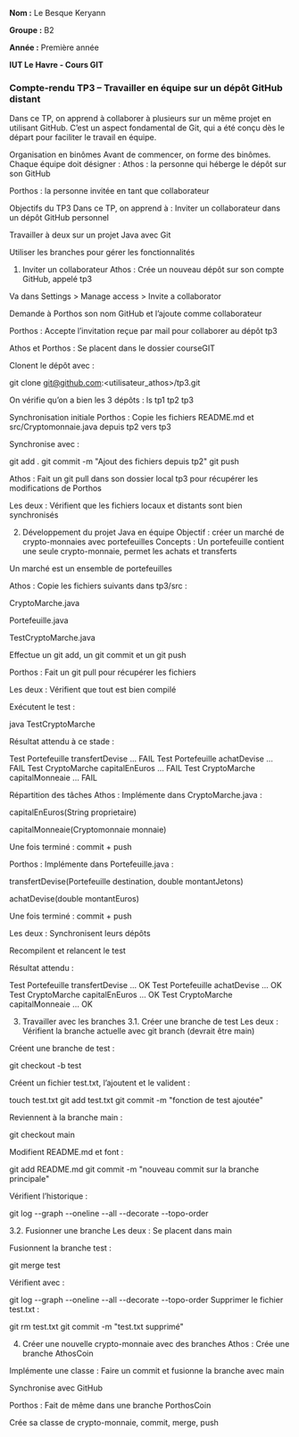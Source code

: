 **Nom :** Le Besque Keryann

**Groupe :** B2

**Année :** Première année

**IUT Le Havre - Cours GIT**


### Compte-rendu TP3 – Travailler en équipe sur un dépôt GitHub distant
Dans ce TP, on apprend à collaborer à plusieurs sur un même projet en utilisant GitHub.
 C’est un aspect fondamental de Git, qui a été conçu dès le départ pour faciliter le travail en équipe.

Organisation en binômes
Avant de commencer, on forme des binômes.
 Chaque équipe doit désigner :
Athos : la personne qui héberge le dépôt sur son GitHub


Porthos : la personne invitée en tant que collaborateur



Objectifs du TP3
Dans ce TP, on apprend à :
Inviter un collaborateur dans un dépôt GitHub personnel


Travailler à deux sur un projet Java avec Git


Utiliser les branches pour gérer les fonctionnalités



1. Inviter un collaborateur
Athos :
Crée un nouveau dépôt sur son compte GitHub, appelé tp3


Va dans Settings > Manage access > Invite a collaborator


Demande à Porthos son nom GitHub et l’ajoute comme collaborateur


Porthos :
Accepte l’invitation reçue par mail pour collaborer au dépôt tp3


Athos et Porthos :
Se placent dans le dossier courseGIT


Clonent le dépôt avec :

git clone git@github.com:<utilisateur_athos>/tp3.git


On vérifie qu’on a bien les 3 dépôts :
ls
tp1  tp2  tp3

Synchronisation initiale
Porthos :
Copie les fichiers README.md et src/Cryptomonnaie.java depuis tp2 vers tp3


Synchronise avec :

git add .
git commit -m "Ajout des fichiers depuis tp2"
git push

Athos :
Fait un git pull dans son dossier local tp3 pour récupérer les modifications de Porthos


Les deux :
Vérifient que les fichiers locaux et distants sont bien synchronisés



2. Développement du projet Java en équipe
Objectif : créer un marché de crypto-monnaies avec portefeuilles
Concepts :
Un portefeuille contient une seule crypto-monnaie, permet les achats et transferts


Un marché est un ensemble de portefeuilles


Athos :
Copie les fichiers suivants dans tp3/src :


CryptoMarche.java


Portefeuille.java


TestCryptoMarche.java


Effectue un git add, un git commit et un git push


Porthos :
Fait un git pull pour récupérer les fichiers


Les deux :
Vérifient que tout est bien compilé


Exécutent le test :

 

java TestCryptoMarche

Résultat attendu à ce stade :

Test Portefeuille transfertDevise        ... FAIL
Test Portefeuille achatDevise            ... FAIL
Test CryptoMarche capitalEnEuros         ... FAIL
Test CryptoMarche capitalMonneaie        ... FAIL

Répartition des tâches
Athos :
Implémente dans CryptoMarche.java :


capitalEnEuros(String proprietaire)


capitalMonneaie(Cryptomonnaie monnaie)


Une fois terminé : commit + push


Porthos :
Implémente dans Portefeuille.java :


transfertDevise(Portefeuille destination, double montantJetons)


achatDevise(double montantEuros)


Une fois terminé : commit + push


Les deux :
Synchronisent leurs dépôts


Recompilent et relancent le test


Résultat attendu :

Test Portefeuille transfertDevise        ... OK
Test Portefeuille achatDevise            ... OK
Test CryptoMarche capitalEnEuros         ... OK
Test CryptoMarche capitalMonneaie        ... OK



3. Travailler avec les branches
3.1. Créer une branche de test
Les deux :
Vérifient la branche actuelle avec git branch (devrait être main)


Créent une branche de test :

git checkout -b test

Créent un fichier test.txt, l’ajoutent et le valident :

touch test.txt
git add test.txt
git commit -m "fonction de test ajoutée"

Reviennent à la branche main :

git checkout main

Modifient README.md et font :

git add README.md
git commit -m "nouveau commit sur la branche principale"

Vérifient l’historique :

git log --graph --oneline --all --decorate --topo-order

3.2. Fusionner une branche
Les deux :
Se placent dans main


Fusionnent la branche test :

git merge test

Vérifient avec :

git log --graph --oneline --all --decorate --topo-order
Supprimer le fichier test.txt :

 

git rm test.txt
git commit -m "test.txt supprimé"

4. Créer une nouvelle crypto-monnaie avec des branches
Athos :
Crée une branche AthosCoin


Implémente une classe :
Faire un commit et fusionne la branche avec main


Synchronise avec GitHub


Porthos :
Fait de même dans une branche PorthosCoin


Crée sa classe de crypto-monnaie, commit, merge, push

